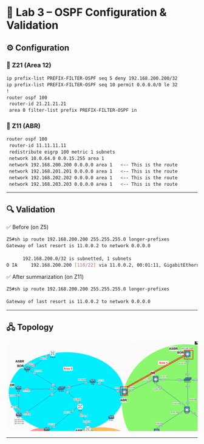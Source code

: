# 🔹 Lab 3 – OSPF Configuration & Validation
## ⚙️ Configuration
### 🔀 **Z21** (Area 12)
```bash
ip prefix-list PREFIX-FILTER-OSPF seq 5 deny 192.168.200.200/32
ip prefix-list PREFIX-FILTER-OSPF seq 10 permit 0.0.0.0/0 le 32
!
router ospf 100
 router-id 21.21.21.21
 area 0 filter-list prefix PREFIX-FILTER-OSPF in
```
### 🔀 **Z11** (ABR)

```bash
router ospf 100
 router-id 11.11.11.11
 redistribute eigrp 100 metric 1 subnets
 network 10.0.64.0 0.0.15.255 area 1
 network 192.168.200.200 0.0.0.0 area 1   <-- This is the route
 network 192.168.201.201 0.0.0.0 area 1   <-- This is the route
 network 192.168.202.202 0.0.0.0 area 1   <-- This is the route
 network 192.168.203.203 0.0.0.0 area 1   <-- This is the route
```

-----

## 🔍 Validation

✅ Before (on Z5)
```bash
Z5#sh ip route 192.168.200.200 255.255.255.0 longer-prefixes
Gateway of last resort is 11.0.0.2 to network 0.0.0.0

      192.168.200.0/32 is subnetted, 1 subnets
O IA     192.168.200.200 [110/22] via 11.0.0.2, 00:01:11, GigabitEthernet0/0

```
✅ After summarization (on Z11)
```bash
Z5#sh ip route 192.168.200.200 255.255.255.0 longer-prefixes

Gateway of last resort is 11.0.0.2 to network 0.0.0.0

```

-----

## 🖧 Topology

![Lab 1 Topology](../Diagrams/prefix.png)

-----
